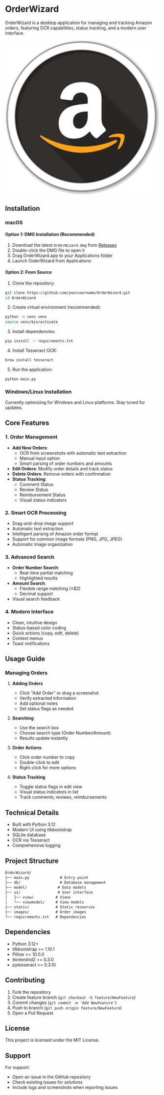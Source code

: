 # OrderWizard

OrderWizard is a desktop application for managing and tracking Amazon orders, featuring OCR capabilities, status tracking, and a modern user interface.

![OrderWizard Icon](static/amazon-icon-1024x1024-l9mz6jgt.png)

## Installation

### macOS

#### Option 1: DMG Installation (Recommended)
1. Download the latest `OrderWizard.dmg` from [Releases](https://github.com/yourusername/OrderWizard/releases)
2. Double-click the DMG file to open it
3. Drag OrderWizard.app to your Applications folder
4. Launch OrderWizard from Applications

#### Option 2: From Source
1. Clone the repository:
```bash
git clone https://github.com/yourusername/OrderWizard.git
cd OrderWizard
```

2. Create virtual environment (recommended):
```bash
python -m venv venv
source venv/bin/activate
```

3. Install dependencies:
```bash
pip install -r requirements.txt
```

4. Install Tesseract OCR:
```bash
brew install tesseract
```

5. Run the application:
```bash
python main.py
```

### Windows/Linux Installation
Currently optimizing for Windows and Linux platforms. Stay tuned for updates.

## Core Features

### 1. Order Management
- **Add New Orders**: 
  - OCR from screenshots with automatic text extraction
  - Manual input option
  - Smart parsing of order numbers and amounts
- **Edit Orders**: Modify order details and track status
- **Delete Orders**: Remove orders with confirmation
- **Status Tracking**:
  - Comment Status
  - Review Status
  - Reimbursement Status
  - Visual status indicators

### 2. Smart OCR Processing
- Drag-and-drop image support
- Automatic text extraction
- Intelligent parsing of Amazon order format
- Support for common image formats (PNG, JPG, JPEG)
- Automatic image organization

### 3. Advanced Search
- **Order Number Search**: 
  - Real-time partial matching
  - Highlighted results
- **Amount Search**: 
  - Flexible range matching (±$2)
  - Decimal support
- Visual search feedback

### 4. Modern Interface
- Clean, intuitive design
- Status-based color coding
- Quick actions (copy, edit, delete)
- Context menus
- Toast notifications

## Usage Guide

### Managing Orders
1. **Adding Orders**
   - Click "Add Order" or drag a screenshot
   - Verify extracted information
   - Add optional notes
   - Set status flags as needed

2. **Searching**
   - Use the search box
   - Choose search type (Order Number/Amount)
   - Results update instantly

3. **Order Actions**
   - Click order number to copy
   - Double-click to edit
   - Right-click for more options

4. **Status Tracking**
   - Toggle status flags in edit view
   - Visual status indicators in list
   - Track comments, reviews, reimbursements

## Technical Details
- Built with Python 3.12
- Modern UI using ttkbootstrap
- SQLite database
- OCR via Tesseract
- Comprehensive logging

## Project Structure
```
OrderWizard/
├── main.py              # Entry point
├── db/                  # Database management
├── model/              # Data models
├── ui/                 # User interface
│   ├── view/          # Views
│   └── viewmodel/     # View models
├── static/            # Static resources
├── images/            # Order images
└── requirements.txt   # Dependencies
```

## Dependencies
- Python 3.12+
- ttkbootstrap >= 1.10.1
- Pillow >= 10.0.0
- tkinterdnd2 >= 0.3.0
- pytesseract >= 0.3.10

## Contributing
1. Fork the repository
2. Create feature branch (`git checkout -b feature/NewFeature`)
3. Commit changes (`git commit -m 'Add NewFeature'`)
4. Push to branch (`git push origin feature/NewFeature`)
5. Open a Pull Request

## License
This project is licensed under the MIT License.

## Support
For support:
- Open an issue in the GitHub repository
- Check existing issues for solutions
- Include logs and screenshots when reporting issues
